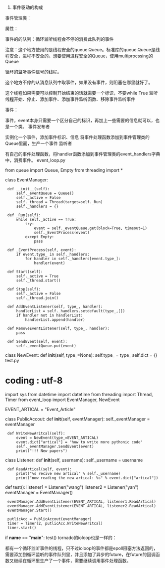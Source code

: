 1. 事件驱动的构成

事件管理类：

属性：

事件的的队列：循环监听线程会不停的消费此队列的事件

注意：这个地方使用的是线程安全的queue.Queue。标准库的queue.Queue是线程安全，进程不安全的。想要使用进程安全的Queue，使用multiprocssing的Queue

循环的监听事件信号的线程。

这个地方不停的从消息队列中取事件，如果没有事件，则阻塞在哪里就好了。

这个线程如果需要可以控制开始结束的话就需要一个标识，不要while True
监听线程开始、停止、添加事件、添加事件监听函数、移除事件监听事件

事件：

事件，event本身只需要一个区分自己的标识，再加上一些需要的信息就可以，也是一个类。
事件发布者

实例化一个事件，添加事件标识、信息
将事件处理函数添加到事件管理类的Queue里面，生产一个事件
监听者

有自己的事件处理函数，将handler函数添加到事件管理类的event_handlers字典中，消费事件。
event_loop.py

 from queue import Queue, Empty
 from threading import *

 class EventManager:

     def __init__(self):
         self._eventQueue = Queue()
         self._active = False
         self._thread = Thread(target=self._Run)
         self._handlers = {}

     def _Run(self):
         while self._active == True:
             try:
                 event = self._eventQueue.get(block=True, timeout=1)
                 self._EventProcess(event)
             except Empty:
                 pass

     def _EventProcess(self, event):
         if event.type_ in self._handlers:
             for handler in self._handlers[event.type_]:
                 handler(event)

     def Start(self):
         self._active = True
         self._thread.start()

     def Stop(self):
         self._active = False
         self._thread.join()

     def AddEventListener(self, type_, handler):
         handlerList = self._handlers.setdefault(type_,[])
         if handler not in handlerList:
             handlerList.append(handler)

     def RemoveEventListener(self, type_, handler):
         pass

     def SendEvent(self, event):
         self._eventQueue.put(event)

 class NewEvent:
     def __init__(self, type_=None):
         self.type_ = type_
         self.dict = {}
test.py

 # coding : utf-8

 import sys
 from datetime import datetime
 from threading import Thread, Timer
 from event_loop import EventManager, NewEvent

 EVENT_ARTICAL = "Event_Article"

 class PublicAccout:
     def __init__(self, eventManager):
         self._eventManager = eventManager

     def WriteNewAritcal(self):
         event = NewEvent(type_=EVENT_ARTICAL)
         event.dict["artical"] = "how to write more pythonic code"
         self._eventManager.SendEvent(event)
         print("!!! New papers")

 class Listener:
     def __init__(self, username):
         self._username = username

     def ReadArtical(self, event):
         print("%s recive new artical" % self._username)
         print("now reading the new artical: %s" % event.dict["artical"])

 def test():
     listener1 = Listener("wang")
     listener2 = Listener("yan")
     eventManager = EventManager()

     eventManager.AddEventListener(EVENT_ARTICAL, listener1.ReadArtical)
     eventManager.AddEventListener(EVENT_ARTICAL, listener2.ReadArtical)
     eventManager.Start()

     putlicAcc = PublicAccout(eventManager)
     timer = Timer(2, putlicAcc.WriteNewAritcal)
     timer.start()
 if __name__ == "__main__":
     test()
tornado的ioloop也是一样的：

都有一个循环监听事件的线程，只不过ioloop的事件都是epoll阻塞方法返回的，需要添加到循环监听的事件队列里，并且添加了异步的future，在future的回调函数又继续在循环里生产了一个事件，需要继续调用事件处理函数。
